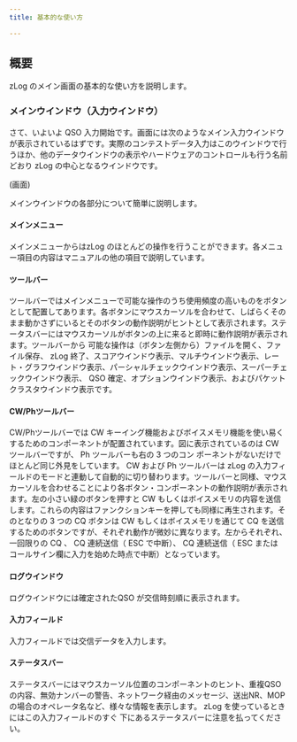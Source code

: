 ```yaml
---
title: 基本的な使い方

---
```

## 概要

zLog のメイン画面の基本的な使い方を説明します。

### メインウインドウ（入力ウインドウ）

さて、いよいよ QSO 入力開始です。画面には次のようなメイン入力ウインドウが表示されているはずです。実際のコンテストデータ入力はこのウインドウで行うほか、他のデータウインドウの表示やハードウェアのコントロールも行う名前どおり zLog の中心となるウインドウです。

(画面)

メインウインドウの各部分について簡単に説明します。

#### メインメニュー

メインメニューからはzLog のほとんどの操作を行うことができます。各メニュー項目の内容はマニュアルの他の項目で説明しています。

#### ツールバー

ツールバーではメインメニューで可能な操作のうち使用頻度の高いものをボタンとして配置してあります。各ボタンにマウスカーソルを合わせて、しばらくそのまま動かさずにいるとそのボタンの動作説明がヒントとして表示されます。ステータスバーにはマウスカーソルがボタンの上に来ると即時に動作説明が表示されます。ツールバーから 可能な操作は（ボタン左側から）ファイルを開く、ファイル保存、 zLog 終了、スコアウインドウ表示、マルチウインドウ表示、レート・グラフウインドウ表示、パーシャルチェックウインドウ表示、スーパーチェックウインドウ表示、 QSO 確定、オプションウインドウ表示、およびパケットクラスタウインドウ表示です。

#### CW/Phツールバー

CW/Phツールバーでは CW キーイング機能およびボイスメモリ機能を使い易くするためのコンポーネントが配置されています。図に表示されているのは CW ツールバーですが、 Ph ツールバーも右の 3 つのコン ポーネントがないだけでほとんど同じ外見をしています。 CW および Ph ツールバーは zLog の入力フィールドのモードと連動して自動的に切り替わります。ツールバーと同様、マウスカーソルを合わせることにより各ボタン・コンポーネントの動作説明が表示されます。左の小さい緑のボタンを押すと CW もしくはボイスメモリの内容を送信します。これらの内容はファンクションキーを押しても同様に再生されます。そのとなりの 3 つの CQ ボタンは CW もしくはボイスメモリを通じて CQ を送信するためのボタンですが、それぞれ動作が微妙に異なります。左からそれぞれ、一回限りの CQ 、 CQ 連続送信（ ESC で中断）、 CQ 連続送信（ ESC または コールサイン欄に入力を始めた時点で中断）となっています。

#### ログウインドウ

ログウインドウには確定されたQSO が交信時刻順に表示されます。

#### 入力フィールド

入力フィールドでは交信データを入力します。

#### ステータスバー

ステータスバーにはマウスカーソル位置のコンポーネントのヒント、重複QSO の内容、無効ナンバーの警告、ネットワーク経由のメッセージ、送出NR、MOPの場合のオペレータ名など、様々な情報を表示します。 zLog を使っているときにはこの入力フィールドのすぐ 下にあるステータスバーに注意を払ってください。
